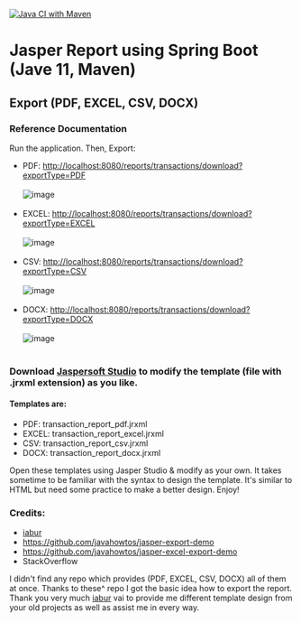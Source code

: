 [![Java CI with Maven](https://github.com/jamilxt/java_spring-boot_japser-report/actions/workflows/maven.yml/badge.svg)](https://github.com/jamilxt/java_spring-boot_japser-report/actions/workflows/maven.yml)
# Jasper Report using Spring Boot (Jave 11, Maven)
## Export (PDF, EXCEL, CSV, DOCX)
### Reference Documentation
Run the application.
Then, Export:
* PDF: [http://localhost:8080/reports/transactions/download?exportType=PDF](http://localhost:8080/reports/transactions/download?exportType=PDF) <br><br>
![image](https://user-images.githubusercontent.com/18072164/106577485-9bcf7280-6568-11eb-925e-938f188ca2b1.png) <br><br>
* EXCEL: [http://localhost:8080/reports/transactions/download?exportType=EXCEL](http://localhost:8080/reports/transactions/download?exportType=EXCEL) <br><br>
![image](https://user-images.githubusercontent.com/18072164/106577645-d0432e80-6568-11eb-9063-5fd02df2bc0c.png) <br><br>
* CSV: [http://localhost:8080/reports/transactions/download?exportType=CSV](http://localhost:8080/reports/transactions/download?exportType=CSV) <br><br>
![image](https://user-images.githubusercontent.com/18072164/106577739-ee109380-6568-11eb-87ef-8ae5d7f7d50e.png) <br><br>
* DOCX: [http://localhost:8080/reports/transactions/download?exportType=DOCX](http://localhost:8080/reports/transactions/download?exportType=DOCX) <br><br>
![image](https://user-images.githubusercontent.com/18072164/106577866-14ceca00-6569-11eb-85d8-08bd5d80a115.png) <br><br>

### Download [Jaspersoft Studio](https://community.jaspersoft.com/project/jaspersoft-studio) to modify the template (file with .jrxml extension) as you like.
#### Templates are: 
* PDF: transaction_report_pdf.jrxml
* EXCEL: transaction_report_excel.jrxml
* CSV: transaction_report_csv.jrxml
* DOCX: transaction_report_docx.jrxml

Open these templates using Jasper Studio & modify as your own. It takes sometime to be familiar with the syntax to design the template. It's similar to HTML but need some practice to make a better design. 
Enjoy!

### Credits:
* [iabur](https://github.com/iabur)
* https://github.com/javahowtos/jasper-export-demo
* https://github.com/javahowtos/jasper-excel-export-demo
* StackOverflow

I didn't find any repo which provides (PDF, EXCEL, CSV, DOCX) all of them at once. Thanks to these^ repo I got the basic idea how to export the report. Thank you very much [iabur](https://github.com/iabur) vai to provide me different template design from your old projects as well as assist me in every way.  
